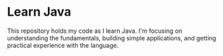 # Learn Java

This repository holds my code as I learn Java. I'm focusing on understanding the fundamentals, building simple applications, and getting practical experience with the language. 
